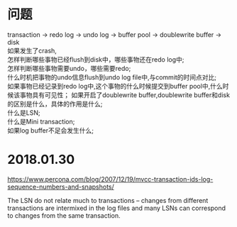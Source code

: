 # 问题
transaction -> redo log -> undo log -> buffer pool -> doublewrite buffer -> disk  
如果发生了crash,  
怎样判断哪些事物已经flush到disk中，哪些事物还在redo log中;  
怎样判断哪些事物需要undo，哪些需要redo;  
什么时机把事物的undo信息flush到undo log file中,与commit的时间点对比;  
如果事物已经记录到redo log中,这个事物的什么时候提交到buffer pool中,什么时候该事物具有可见性；
如果开启了doublewrite buffer,doublewrite buffer和disk的区别是什么，具体的作用是什么;  
什么是LSN;  
什么是Mini transaction;  
如果log buffer不足会发生什么;  

# 2018.01.30
https://www.percona.com/blog/2007/12/19/mvcc-transaction-ids-log-sequence-numbers-and-snapshots/

The LSN do not relate much to transactions – changes from different transactions are intermixed in the log files and many LSNs can correspond to changes from the same transaction.

